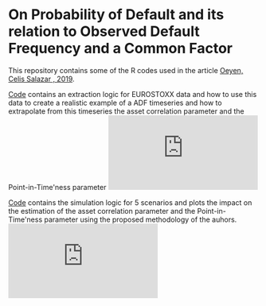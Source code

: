 # On Probability of Default and its relation to Observed Default Frequency and a Common Factor

This repository contains some of the R codes used in the article [Oeyen, Celis Salazar , 2019](https://repository.uantwerpen.be/docman/irua/03b316/162930_2.pdf).

[Code](https://github.com/BrentOeyen-CA/PD_Calibration/tree/main/Codes/Eurostox_example.R) contains an extraction logic for EUROSTOXX data and how to use this data to create a realistic example of a ADF timeseries and how to extrapolate from this timeseries the asset correlation parameter and the Point-in-Time'ness parameter
![Picture Eurostoxx](https://github.com/BrentOeyen-CA/PD_Calibration/tree/main/Figures/Eurostox.pdf)

[Code](https://github.com/BrentOeyen-CA/PD_Calibration/tree/main/Codes/Simulation.R) contains the simulation logic for 5 scenarios and plots the impact on the estimation of the asset correlation parameter and the Point-in-Time'ness parameter using the proposed methodology of the auhors.
![ADF](https://github.com/BrentOeyen-CA/PD_Calibration/tree/main/Figures/ADF.pdf)
